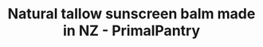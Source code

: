 ---
title: "Natural tallow sunscreen balm made in NZ - PrimalPantry"
description: "A naturally soothing balm with light protection of 15 spf - Primalpantry"
type: custom
layout: products/tallow-sunscreen-balm
wipe: true
---